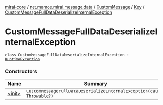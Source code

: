 [mirai-core](../../../../index.md) / [net.mamoe.mirai.message.data](../../../index.md) / [CustomMessage](../../index.md) / [Key](../index.md) / [CustomMessageFullDataDeserializeInternalException](./index.md)

# CustomMessageFullDataDeserializeInternalException

`class CustomMessageFullDataDeserializeInternalException : `[`RuntimeException`](https://kotlinlang.org/api/latest/jvm/stdlib/kotlin/-runtime-exception/index.html)

### Constructors

| Name | Summary |
|---|---|
| [&lt;init&gt;](-init-.md) | `CustomMessageFullDataDeserializeInternalException(cause: `[`Throwable`](https://kotlinlang.org/api/latest/jvm/stdlib/kotlin/-throwable/index.html)`?)` |
